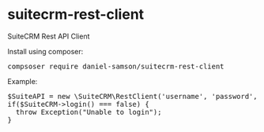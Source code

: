 # suitecrm-rest-client
SuiteCRM Rest API Client

Install using composer:
<pre>compsoser require daniel-samson/suitecrm-rest-client</pre>

Example:
<pre>
$SuiteAPI = new \SuiteCRM\RestClient('username', 'password', 'http://crm.example.com');
if($SuiteCRM->login() === false) {
  throw Exception("Unable to login");
}
</pre>
